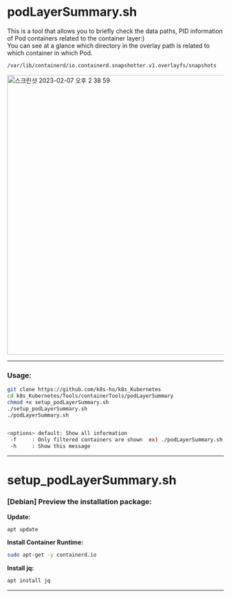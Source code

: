 # podLayerSummary.sh
  
This is a tool that allows you to briefly check the data paths, PID information of Pod containers related to the container layer:)  
You can see at a glance which directory in the overlay path is related to which container in which Pod.
```bash    
/var/lib/containerd/io.containerd.snapshotter.v1.overlayfs/snapshots
```
<img width="651" alt="스크린샷 2023-02-07 오후 2 38 59" src="https://user-images.githubusercontent.com/118821939/217158030-c394dcf7-2fdf-4f68-9519-930d437eb7e4.png">



---

### Usage:  
```bash
git clone https://github.com/k8s-ho/k8s_Kubernetes    
cd k8s_Kubernetes/Tools/containerTools/podLayerSummary
chmod +x setup_podLayerSummary.sh
./setup_podLayerSummary.sh 
./podLayerSummary.sh


<options> default: Show all information
 -f     : Only filtered containers are shown  ex) ./podLayerSummary.sh -f [Container ID]
 -h     : Show this message
```

---

# setup_podLayerSummary.sh  
### [Debian] Preview the installation package:   
__Update:__     
```bash
apt update   
```
__Install Container Runtime:__    
```bash
sudo apt-get -y containerd.io
```
__Install jq:__  
```bash
apt install jq
```   

---
